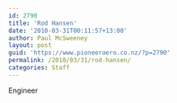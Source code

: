 ```yaml
---
id: 2790
title: 'Rod Hansen'
date: '2010-03-31T00:11:57+13:00'
author: Paul McSweeney
layout: post
guid: 'https://www.pioneeraero.co.nz/?p=2790'
permalink: /2010/03/31/rod-hansen/
categories: Staff
---
```


Engineer
